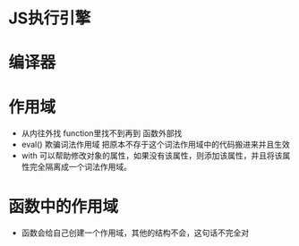 # JS执行引擎



# 编译器



# 作用域
  - 从内往外找  function里找不到再到 函数外部找
  - eval()  欺骗词法作用域  把原本不存于这个词法作用域中的代码搬进来并且生效
  - with    可以帮助修改对象的属性，如果没有该属性，则添加该属性，并且将该属性完全隔离成一个词法作用域。

# 函数中的作用域
  - 函数会给自己创建一个作用域，其他的结构不会，这句话不完全对